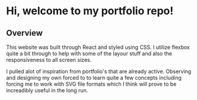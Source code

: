 # Hi, welcome to my portfolio repo!

## Overview

This website was built through React and styled using CSS. I utilize flexbox quite a bit through to help with some of the layour stuff and also the responsiveness to all screen sizes. 

I pulled alot of inspiration from portfolio's that are already active. Observing and designing my own forced to to learn quite a few concepts including forcing me to work with SVG file formats which I think will prove to be increadibly useful in the long run.


